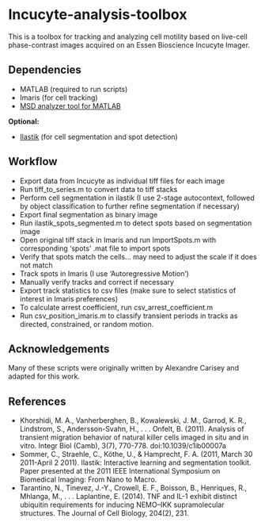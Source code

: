 # Incucyte-analysis-toolboxThis is a toolbox for tracking and analyzing cell motility based on live-cell phase-contrast images acquired on an Essen Bioscience Incucyte Imager. ## Dependencies- MATLAB (required to run scripts)- Imaris (for cell tracking)- [MSD analyzer tool for MATLAB](https://github.com/tinevez/msdanalyzer)**Optional:**- [Ilastik](http://ilastik.org/) (for cell segmentation and spot detection)## Workflow- Export data from Incucyte as individual tiff files for each image- Run tiff_to_series.m to convert data to tiff stacks- Perform cell segmentation in ilastik (I use 2-stage autocontext, followed by object classification to further refine segmentation if necessary)- Export final segmentation as binary image- Run ilastik_spots_segmented.m to detect spots based on segmentation image- Open original tiff stack in Imaris and run ImportSpots.m with corresponding ‘spots’ .mat file to import spots- Verify that spots match the cells… may need to adjust the scale if it does not match- Track spots in Imaris (I use ‘Autoregressive Motion’)- Manually verify tracks and correct if necessary- Export track statistics to csv files (make sure to select statistics of interest in Imaris preferences)- To calculate arrest coefficient, run csv_arrest_coefficient.m- Run csv_position_imaris.m to classify transient periods in tracks as directed, constrained, or random motion.## AcknowledgementsMany of these scripts were originally written by Alexandre Carisey and adapted for this work.## References- Khorshidi, M. A., Vanherberghen, B., Kowalewski, J. M., Garrod, K. R., Lindstrom, S., Andersson-Svahn, H., . . . Onfelt, B. (2011). Analysis of transient migration behavior of natural killer cells imaged in situ and in vitro. Integr Biol (Camb), 3(7), 770-778. doi:10.1039/c1ib00007a- Sommer, C., Straehle, C., Köthe, U., & Hamprecht, F. A. (2011, March 30 2011-April 2 2011). Ilastik: Interactive learning and segmentation toolkit. Paper presented at the 2011 IEEE International Symposium on Biomedical Imaging: From Nano to Macro.- Tarantino, N., Tinevez, J.-Y., Crowell, E. F., Boisson, B., Henriques, R., Mhlanga, M., . . . Laplantine, E. (2014). TNF and IL-1 exhibit distinct ubiquitin requirements for inducing NEMO–IKK supramolecular structures. The Journal of Cell Biology, 204(2), 231. 